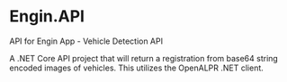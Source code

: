 # Engin.API
API for Engin App - Vehicle Detection API

A .NET Core API project that will return a registration from base64 string encoded images of vehicles. This utilizes the OpenALPR .NET client. 
